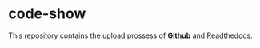 # code-show
This repository contains the upload prossess of [**Github**](./git发布流程.md) and Readthedocs.
